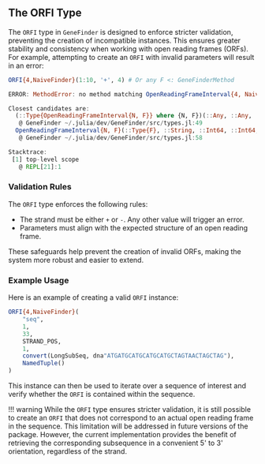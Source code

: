 ## The ORFI Type

The `ORFI` type in `GeneFinder` is designed to enforce stricter validation, preventing the creation of incompatible instances. This ensures greater stability and consistency when working with open reading frames (ORFs). For example, attempting to create an `ORFI` with invalid parameters will result in an error:

```julia
ORFI{4,NaiveFinder}(1:10, '+', 4) # Or any F <: GeneFinderMethod

ERROR: MethodError: no method matching OpenReadingFrameInterval{4, NaiveFinder}(::UnitRange{Int64}, ::Char, ::Int64)

Closest candidates are:
  (::Type{OpenReadingFrameInterval{N, F}} where {N, F})(::Any, ::Any, ::Any, ::Any, ::Any, ::Any, ::Any)
   @ GeneFinder ~/.julia/dev/GeneFinder/src/types.jl:49
  OpenReadingFrameInterval{N, F}(::Type{F}, ::String, ::Int64, ::Int64, ::Strand, ::Int8, ::LongSubSeq{DNAAlphabet{N}}, ::NamedTuple) where {N, F<:GeneFinder.GeneFinderMethod}
   @ GeneFinder ~/.julia/dev/GeneFinder/src/types.jl:58

Stacktrace:
 [1] top-level scope
   @ REPL[21]:1
```

### Validation Rules

The `ORFI` type enforces the following rules:
- The strand must be either `+` or `-`. Any other value will trigger an error.
- Parameters must align with the expected structure of an open reading frame.

These safeguards help prevent the creation of invalid ORFs, making the system more robust and easier to extend.

### Example Usage

Here is an example of creating a valid `ORFI` instance:

```julia
ORFI{4,NaiveFinder}(
    "seq", 
    1, 
    33, 
    STRAND_POS, 
    1, 
    convert(LongSubSeq, dna"ATGATGCATGCATGCATGCTAGTAACTAGCTAG"), 
    NamedTuple()
)
```

This instance can then be used to iterate over a sequence of interest and verify whether the `ORFI` is contained within the sequence.

!!! warning
    While the `ORFI` type ensures stricter validation, it is still possible to create an `ORFI` that does not correspond to an actual open reading frame in the sequence. This limitation will be addressed in future versions of the package. However, the current implementation provides the benefit of retrieving the corresponding subsequence in a convenient 5' to 3' orientation, regardless of the strand.

